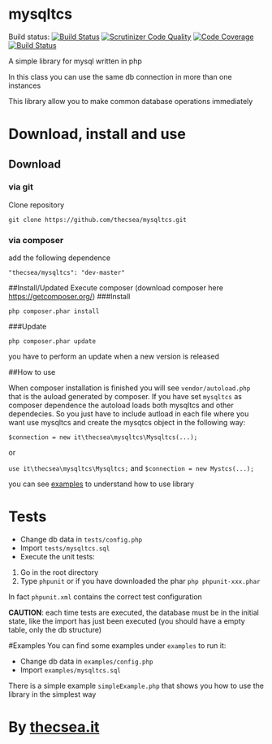 # mysqltcs
Build status: [![Build Status](https://travis-ci.org/thecsea/mysqltcs.svg?branch=master)](https://travis-ci.org/thecsea/mysqltcs) [![Scrutinizer Code Quality](https://scrutinizer-ci.com/g/thecsea/mysqltcs/badges/quality-score.png?b=master)](https://scrutinizer-ci.com/g/thecsea/mysqltcs/?branch=master) [![Code Coverage](https://scrutinizer-ci.com/g/thecsea/mysqltcs/badges/coverage.png?b=master)](https://scrutinizer-ci.com/g/thecsea/mysqltcs/?branch=master) [![Build Status](https://scrutinizer-ci.com/g/thecsea/mysqltcs/badges/build.png?b=master)](https://scrutinizer-ci.com/g/thecsea/mysqltcs/build-status/master)

A simple library for mysql written in php

In this class you can use the same db connection in more than one instances

This library allow you to make common database operations immediately 

# Download, install and use

## Download

### via git
Clone repository

`git clone https://github.com/thecsea/mysqltcs.git`

### via composer
add the following dependence 

`"thecsea/mysqltcs": "dev-master"`

##Install/Updated
Execute composer (download composer here https://getcomposer.org/)
###Install

`php composer.phar install`

###Update

`php composer.phar update`

you have to perform an update when a new version is released

##How to use

When composer installation is finished you will see `vendor/autoload.php` that is the auload generated by composer. If you have set `mysqltcs` as composer dependence the autoload loads both mysqltcs and other dependecies. So you just have to include autload in each file where you want use mysqltcs and create the mysqtcs object in the following way:

`$connection = new it\thecsea\mysqltcs\Mysqltcs(...);`

or

`use it\thecsea\mysqltcs\Mysqltcs;` and `$connection = new Mystcs(...);`

you can see [examples](#examples) to understand how to use library

# Tests
* Change db data in `tests/config.php`
* Import `tests/mysqltcs.sql`
* Execute the unit tests:

1. Go in the root directory
2. Type `phpunit` or if you have downloaded the phar `php phpunit-xxx.phar`

In fact `phpunit.xml` contains the correct test configuration

**CAUTION**: each time tests are executed, the database must be in the initial state, like the import has just been executed (you should have a empty  table, only the db structure)

#Examples
You can find some examples under `examples` to run it:

* Change db data in `examples/config.php`
* Import `examples/mysqltcs.sql`

There is a simple example  `simpleExample.php` that shows you how to use the library in the simplest way

# By [thecsea.it](http://www.thecsea.it)
